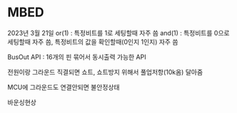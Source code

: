 # MBED

2023년 3월 21일
or(1) : 특정비트를 1로 세팅할때 자주 씀
and(1) : 특정비트를 0으로 세팅할때 자주 씀, 특정비트의 값을 확인할때(0인지 1인지) 자주 씀

BusOut API : 16개의 핀 묶어서 동시출력 가능한 API

전원이랑 그라운드 직결되면 쇼트, 쇼트방지 위해서 풀업저항(10k옴) 달아줌

MCU에 그라운드도 연결안되면 불안정상태

바운싱현상
